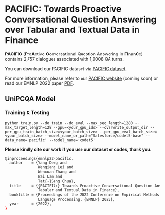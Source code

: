 PACIFIC: Towards Proactive Conversational Question Answering over Tabular and Textual Data in Finance
====================

**PACIFIC** (**P**ro**A**ctive **C**onversat**i**onal Question Answering in **FI**nan**C**e) contains 2,757 dialogues associated with 1,9008 QA turns. 

You can download our PACIFIC dataset via [PACIFIC dataset](https://github.com/dengyang17/PACIFIC/tree/master/dataset_raw).
                
For more information, please refer to our [PACIFIC website](https://nextplusplus.github.io/PACIFIC/) (coming soon) or read our EMNLP 2022 paper [PDF](https://arxiv.org/abs/2210.08817).


## UniPCQA Model

### Training & Testing
`python train.py --do_train --do_eval --max_seq_length=1280 --max_target_length=128 --gpu=<your_gpu_ids> --overwrite_output_dir --per_gpu_train_batch_size=<your_batch_size> --per_gpu_eval_batch_size=<your_batch_size> --model_name_or_path="Salesforce/codet5-base" --data_name='pacific' --model_name='codet5'`


__Please kindly cite our work if you use our dataset or codes, thank you.__
```bash
@inproceedings{emnlp22-pacific,
  author    = {Yang Deng and
               Wenqiang Lei and
               Wenxuan Zhang and
               Wai Lam and
               Tat{-}Seng Chua},
  title     = {{PACIFIC:} Towards Proactive Conversational Question Answering over
               Tabular and Textual Data in Finance},
  booktitle = {Proceedings of the 2022 Conference on Empirical Methods in Natural
               Language Processing, {EMNLP} 2022},
  year      = {2022},
}
```
